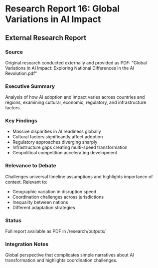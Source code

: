 # Research Report 16: Global Variations in AI Impact
## External Research Report

### Source
Original research conducted externally and provided as PDF: "Global Variations in AI Impact: Exploring National Differences in the AI Revolution.pdf"

### Executive Summary
Analysis of how AI adoption and impact varies across countries and regions, examining cultural, economic, regulatory, and infrastructure factors.

### Key Findings
- Massive disparities in AI readiness globally
- Cultural factors significantly affect adoption
- Regulatory approaches diverging sharply
- Infrastructure gaps creating multi-speed transformation
- Geopolitical competition accelerating development

### Relevance to Debate
Challenges universal timeline assumptions and highlights importance of context. Relevant to:
- Geographic variation in disruption speed
- Coordination challenges across jurisdictions
- Inequality between nations
- Different adaptation strategies

### Status
Full report available as PDF in /research/outputs/

### Integration Notes
Global perspective that complicates simple narratives about AI transformation and highlights coordination challenges.